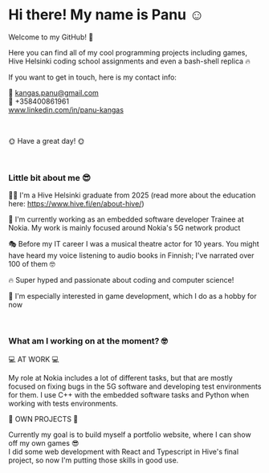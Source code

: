 # Hi there! My name is Panu ☺️  

Welcome to my GitHub! 👋    

Here you can find all of my cool programming projects including games, Hive Helsinki coding school assignments and even a bash-shell replica 🔥


If you want to get in touch, here is my contact info:  

📧 kangas.panu@gmail.com  
📱 +358400861961  
www.linkedin.com/in/panu-kangas  

<br/>
  
🌞 Have a great day! 🌞

<br/>


### Little bit about me 😎

👨‍🎓 I'm a Hive Helsinki graduate from 2025 (read more about the education here: https://www.hive.fi/en/about-hive/)

📱 I'm currently working as an embedded software developer Trainee at Nokia. My work is mainly focused around Nokia's 5G network product
  
🎭 Before my IT career I was a musical theatre actor for 10 years. You might have heard my voice listening to audio books in Finnish; I've narrated over 100 of them 🤓

🔥 Super hyped and passionate about coding and computer science!

👾 I'm especially interested in game development, which I do as a hobby for now


<br/>  


### What am I working on at the moment? 🤓

💻 AT WORK 💻

My role at Nokia includes a lot of different tasks, but that are mostly focused on fixing bugs in the 5G software and developing test environments for them. I use C++ with the embedded software tasks and Python when working with tests environments.


🌱 OWN PROJECTS 🌱

Currently my goal is to build myself a portfolio website, where I can show off my own games 😎  
I did some web development with React and Typescript in Hive's final project, so now I'm putting those skills in good use.
